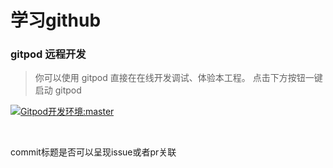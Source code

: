 # 学习github

###  gitpod 远程开发

> 你可以使用 gitpod 直接在在线开发调试、体验本工程。
> 点击下方按钮一键启动 gitpod

[![Gitpod开发环境:master](https://gitpod.io/button/open-in-gitpod.svg)](https://gitpod.io/#https://github.com/ohxinru/XR)

<br/>


commit标题是否可以呈现issue或者pr关联
